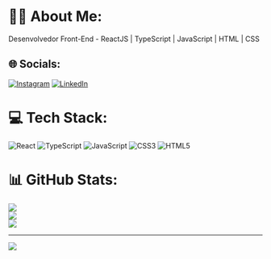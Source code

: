 # 👨‍💻 About Me:
Desenvolvedor Front-End - ReactJS | TypeScript | JavaScript | HTML | CSS


## 🌐 Socials:
[![Instagram](https://img.shields.io/badge/Instagram-%23E4405F.svg?logo=Instagram&logoColor=white)](https://instagram.com/danielvitor__) [![LinkedIn](https://img.shields.io/badge/LinkedIn-%230077B5.svg?logo=linkedin&logoColor=white)](https://linkedin.com/in/daniel-vitor-da-trindade-462ba4268) 

# 💻 Tech Stack:
![React](https://img.shields.io/badge/react-%2320232a.svg?style=for-the-badge&logo=react&logoColor=%2361DAFB) ![TypeScript](https://img.shields.io/badge/typescript-%23007ACC.svg?style=for-the-badge&logo=typescript&logoColor=white) ![JavaScript](https://img.shields.io/badge/javascript-%23323330.svg?style=for-the-badge&logo=javascript&logoColor=%23F7DF1E) ![CSS3](https://img.shields.io/badge/css3-%231572B6.svg?style=for-the-badge&logo=css3&logoColor=white) ![HTML5](https://img.shields.io/badge/html5-%23E34F26.svg?style=for-the-badge&logo=html5&logoColor=white)
# 📊 GitHub Stats:
![](https://github-readme-stats.vercel.app/api?username=danielvitort&theme=react&hide_border=false&include_all_commits=true&count_private=false)<br/>
![](https://github-readme-streak-stats.herokuapp.com/?user=danielvitort&theme=react&hide_border=false)<br/>
![](https://github-readme-stats.vercel.app/api/top-langs/?username=danielvitort&theme=react&hide_border=false&include_all_commits=true&count_private=false&layout=compact)

---
[![](https://visitcount.itsvg.in/api?id=danielvitort&icon=0&color=0)](https://visitcount.itsvg.in)

<!-- Proudly created with GPRM ( https://gprm.itsvg.in ) -->
